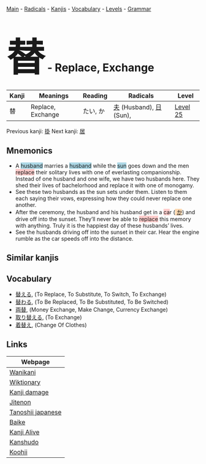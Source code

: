 <style> bigfont {font-size: 100px}</style>
[Main](../README.md) -
[Radicals](../radicals.md) -
[Kanjis](../kanjis.md) -
[Vocabulary](../vocabulary.md) -
[Levels](../levels.md) -
[Grammar](../grammar.md)
# <bigfont> 替</bigfont> - Replace, Exchange 

| Kanji | Meanings | Reading | Radicals | Level |
| --- | --- | --- | --- | --- |
| 替 | Replace, Exchange | たい, か | [夫](../radicals/夫.md) (Husband), [日](../radicals/日.md) (Sun),  | [Level 25](../levels/wk_level25.md) |

Previous kanji: [掛](掛.md) Next kanji: [居](居.md) 

## Mnemonics
 * A <span style="background-color:#ADD8E6"> husband</span> marries a <span style="background-color:#ADD8E6"> husband</span> while the <span style="background-color:#ADD8E6"> sun</span> goes down and the men <span style="background-color:#ffcccb"> replace</span> their solitary lives with one of everlasting companionship. Instead of one husband and one wife, we have two husbands here. They shed their lives of bachelorhood and replace it with one of monogamy.
* See these two husbands as the sun sets under them. Listen to them each saying their vows, expressing how they could never replace one another.
* After the ceremony, the husband and his husband get in a <span style="background-color:#ffcccb"> ca</span>r (<span style="background-color:#fed8b1"> [か](https://jisho.org/search/か)</span>) and drive off into the sunset. They’ll never be able to <span style="background-color:#ffcccb"> replace</span> this memory with anything. Truly it is the happiest day of these husbands’ lives.
* See the husbands driving off into the sunset in their car. Hear the engine rumble as the car speeds off into the distance.


## Similar kanjis
 


## Vocabulary
 * [替える](../vocabulary/替.md), (To Replace, To Substitute, To Switch, To Exchange)
* [替わる](../vocabulary/替.md), (To Be Replaced, To Be Substituted, To Be Switched)
* [両替](../vocabulary/替.md), (Money Exchange, Make Change, Currency Exchange)
* [取り替える](../vocabulary/替.md), (To Exchange)
* [着替え](../vocabulary/替.md), (Change Of Clothes)



## Links 

| Webpage |
| --- |
| [Wanikani          ](https://www.wanikani.com/kanji/替) |
| [Wiktionary        ](https://en.wiktionary.org/wiki/替) |
| [Kanji damage      ](http://www.kanjidamage.com/kanji/search?utf8=✓&q=替) |
| [Jitenon           ](https://jitenon.com/kanji/替) |
| [Tanoshii japanese ](https://www.tanoshiijapanese.com/dictionary/kanji.cfm?k=替) |
| [Baike             ](https://baike.baidu.com/item/替) |
| [Kanji Alive       ](https://app.kanjialive.com/替) |
| [Kanshudo          ](https://www.kanshudo.com/searchmn?q=替) |
| [Koohii            ](https://kanji.koohii.com/study/kanji/替) |
